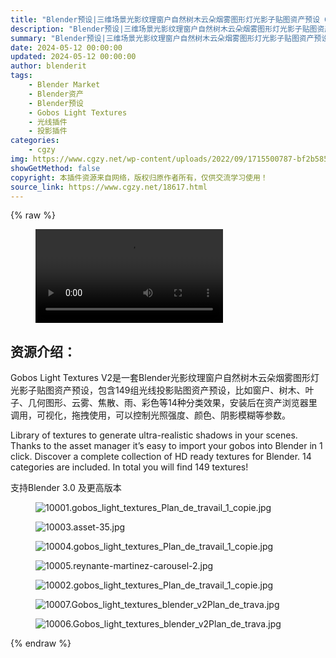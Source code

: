 ```yaml
---
title: "Blender预设|三维场景光影纹理窗户自然树木云朵烟雾图形灯光影子贴图资产预设 Gobos Light Textures V2.1"
description: "Blender预设|三维场景光影纹理窗户自然树木云朵烟雾图形灯光影子贴图资产预设 Gobos Light Textures V2.1"
summary: "Blender预设|三维场景光影纹理窗户自然树木云朵烟雾图形灯光影子贴图资产预设 Gobos Light Textures V2.1"
date: 2024-05-12 00:00:00
updated: 2024-05-12 00:00:00
author: blenderit
tags: 
    - Blender Market
    - Blender资产
    - Blender预设
    - Gobos Light Textures
    - 光线插件
    - 投影插件
categories:
    - cgzy
img: https://www.cgzy.net/wp-content/uploads/2022/09/1715500787-bf2b585aaeb7a04.webp
showGetMethod: false
copyright: 本插件资源来自网络，版权归原作者所有，仅供交流学习使用！
source_link: https://www.cgzy.net/18617.html
---
```


{% raw %}
<figure class="wp-block-video aligncenter"><video controls src="https://cloud.video.taobao.com/play/u/717183932/p/1/e/6/t/1/365956980499.mp4"></video></figure><div class="wp-block-pandastudio-title"><div class="title_style_01"><h2 id="h2-0">资源介绍：</h2></div></div><p class="is-style-text-indent-2em">Gobos Light Textures V2是一套Blender光影纹理窗户自然树木云朵烟雾图形灯光影子贴图资产预设，包含149组光线投影贴图资产预设，比如窗户、树木、叶子、几何图形、云雾、焦散、雨、彩色等14种分类效果，安装后在资产浏览器里调用，可视化，拖拽使用，可以控制光照强度、颜色、阴影模糊等参数。</p><p>Library of textures to generate ultra-realistic shadows in your scenes. Thanks to the asset manager it’s easy to import your gobos into Blender in 1 click. Discover a complete collection of HD ready textures for Blender. 14 categories are included. In total you will find 149 textures!</p><div class="wp-block-pandastudio-tips"><div class="tip success "><p>支持Blender 3.0 及更高版本</p>
</div></div><div class="wp-block-image is-style-border-round-and-with-shadow">
<figure class="aligncenter"><img decoding="async" src="https://img.alicdn.com/imgextra/i4/717183932/O1CN01HDoXRJ1euuHstJdRj_!!717183932.jpg" alt="10001.gobos_light_textures_Plan_de_travail_1_copie.jpg" title="Blender预设|三维场景光影纹理窗户自然树木云朵烟雾图形灯光影子贴图资产预设 Gobos Light Textures V2.1"></figure></div><div class="wp-block-image is-style-border-round-and-with-shadow">
<figure class="aligncenter"><img decoding="async" src="https://img.alicdn.com/imgextra/i4/717183932/O1CN01fSoPD01euuHt94VwV_!!717183932.jpg" alt="10003.asset-35.jpg" title="Blender预设|三维场景光影纹理窗户自然树木云朵烟雾图形灯光影子贴图资产预设 Gobos Light Textures V2.1"></figure></div><div class="wp-block-image is-style-border-round-and-with-shadow">
<figure class="aligncenter"><img decoding="async" src="https://img.alicdn.com/imgextra/i2/717183932/O1CN01V3qfLF1euuHqCLoiW_!!717183932.jpg" alt="10004.gobos_light_textures_Plan_de_travail_1_copie.jpg" title="Blender预设|三维场景光影纹理窗户自然树木云朵烟雾图形灯光影子贴图资产预设 Gobos Light Textures V2.1"></figure></div><div class="wp-block-image is-style-border-round-and-with-shadow">
<figure class="aligncenter"><img decoding="async" src="https://img.alicdn.com/imgextra/i3/717183932/O1CN01Ppwy6s1euuHnxvM1D_!!717183932.jpg" alt="10005.reynante-martinez-carousel-2.jpg" title="Blender预设|三维场景光影纹理窗户自然树木云朵烟雾图形灯光影子贴图资产预设 Gobos Light Textures V2.1"></figure></div><div class="wp-block-image is-style-border-round-and-with-shadow">
<figure class="aligncenter"><img decoding="async" src="https://img.alicdn.com/imgextra/i1/717183932/O1CN01BmR1tc1euuHstHcij_!!717183932.jpg" alt="10002.gobos_light_textures_Plan_de_travail_1_copie.jpg" title="Blender预设|三维场景光影纹理窗户自然树木云朵烟雾图形灯光影子贴图资产预设 Gobos Light Textures V2.1"></figure></div><div class="wp-block-image is-style-border-round-and-with-shadow">
<figure class="aligncenter"><img decoding="async" src="https://img.alicdn.com/imgextra/i2/717183932/O1CN01exk21J1euuHuW9wN1_!!717183932.jpg" alt="10007.Gobos_light_textures_blender_v2Plan_de_trava.jpg" title="Blender预设|三维场景光影纹理窗户自然树木云朵烟雾图形灯光影子贴图资产预设 Gobos Light Textures V2.1"></figure></div><div class="wp-block-image is-style-border-round-and-with-shadow">
<figure class="aligncenter"><img decoding="async" src="https://img.alicdn.com/imgextra/i2/717183932/O1CN01W7Bpdv1euuHoLFMYU_!!717183932.jpg" alt="10006.Gobos_light_textures_blender_v2Plan_de_trava.jpg" title="Blender预设|三维场景光影纹理窗户自然树木云朵烟雾图形灯光影子贴图资产预设 Gobos Light Textures V2.1"></figure></div>
<div style="display: none">cgzy</div>
{% endraw %}